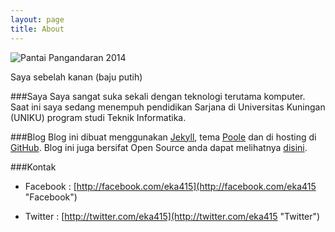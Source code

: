 ```yaml
---
layout: page
title: About
---
```


![Pantai Pangandaran 2014](/assets/IMG_3689.jpg "Pantai Pangandaran (2014)")
<div class="message">
  Saya sebelah kanan (baju putih)
</div>

###Saya
Saya sangat suka sekali dengan teknologi terutama komputer. Saat ini saya sedang menempuh pendidikan Sarjana di Universitas Kuningan (UNIKU) program studi Teknik Informatika.

###Blog
Blog ini dibuat menggunakan [Jekyll](http://jekyllrb.com "Jekyll"), tema [Poole](http://getpoole.com "Poole") dan di hosting di [GitHub](http://github.com "GitHub"). Blog ini juga bersifat Open Source anda dapat melihatnya [disini](https://github.com/eka-putra/eka-putra.github.io "Source Blog").

###Kontak
- Facebook : [http://facebook.com/eka415](http://facebook.com/eka415 "Facebook")

- Twitter : [http://twitter.com/eka415](http://twitter.com/eka415 "Twitter")
